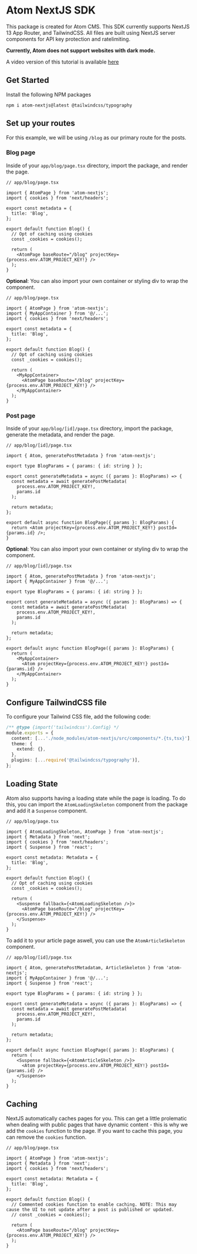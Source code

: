 # Atom NextJS SDK

This package is created for Atom CMS. This SDK currently supports NextJS 13 App Router, and TailwindCSS. All files are built using NextJS server components for API key protection and ratelimiting.

**Currently, Atom does not support websites with dark mode.**

A video version of this tutorial is available [here](https://www.loom.com/share/53cae6d731514a2da7affef175e1ebdc?sid=4f7f3e24-60d3-4143-9395-ec42f14c9310)

## Get Started

Install the following NPM packages

```
npm i atom-nextjs@latest @tailwindcss/typography
```

## Set up your routes

For this example, we will be using `/blog` as our primary route for the posts.

### Blog page

Inside of your `app/blog/page.tsx` directory, import the package, and render the page.

```tsx
// app/blog/page.tsx

import { AtomPage } from 'atom-nextjs';
import { cookies } from 'next/headers';

export const metadata = {
  title: 'Blog',
};

export default function Blog() {
  // Opt of caching using cookies
  const _cookies = cookies();

  return (
    <AtomPage baseRoute="/blog" projectKey={process.env.ATOM_PROJECT_KEY!} />
  );
}
```

**Optional**: You can also import your own container or styling div to wrap the component.

```tsx
// app/blog/page.tsx

import { AtomPage } from 'atom-nextjs';
import { MyAppContainer } from '@/...';
import { cookies } from 'next/headers';

export const metadata = {
  title: 'Blog',
};

export default function Blog() {
  // Opt of caching using cookies
  const _cookies = cookies();

  return (
    <MyAppContainer>
      <AtomPage baseRoute="/blog" projectKey={process.env.ATOM_PROJECT_KEY!} />
    </MyAppContainer>
  );
}
```

### Post page

Inside of your `app/blog/[id]/page.tsx` directory, import the package, generate the metadata, and render the page.

```tsx
// app/blog/[id]/page.tsx

import { Atom, generatePostMetadata } from 'atom-nextjs';

export type BlogParams = { params: { id: string } };

export const generateMetadata = async ({ params }: BlogParams) => {
  const metadata = await generatePostMetadata(
    process.env.ATOM_PROJECT_KEY!,
    params.id
  );

  return metadata;
};

export default async function BlogPage({ params }: BlogParams) {
  return <Atom projectKey={process.env.ATOM_PROJECT_KEY!} postId={params.id} />;
}
```

**Optional**: You can also import your own container or styling div to wrap the component.

```tsx
// app/blog/[id]/page.tsx

import { Atom, generatePostMetadata } from 'atom-nextjs';
import { MyAppContainer } from '@/...';

export type BlogParams = { params: { id: string } };

export const generateMetadata = async ({ params }: BlogParams) => {
  const metadata = await generatePostMetadata(
    process.env.ATOM_PROJECT_KEY!,
    params.id
  );

  return metadata;
};

export default async function BlogPage({ params }: BlogParams) {
  return (
    <MyAppContainer>
      <Atom projectKey={process.env.ATOM_PROJECT_KEY!} postId={params.id} />
    </MyAppContainer>
  );
}
```

## Configure TailwindCSS file

To configure your Tailwind CSS file, add the following code:

```ts
/** @type {import('tailwindcss').Config} */
module.exports = {
  content: [...'./node_modules/atom-nextjs/src/components/*.{ts,tsx}'],
  theme: {
    extend: {},
  },
  plugins: [...require('@tailwindcss/typography')],
};
```

## Loading State

Atom also supports having a loading state while the page is loading. To do this, you can import the `AtomLoadingSkeleton` component from the package and add it a `Suspense` component.

```tsx
// app/blog/page.tsx

import { AtomLoadingSkeleton, AtomPage } from 'atom-nextjs';
import { Metadata } from 'next';
import { cookies } from 'next/headers';
import { Suspense } from 'react';

export const metadata: Metadata = {
  title: 'Blog',
};

export default function Blog() {
  // Opt of caching using cookies
  const _cookies = cookies();

  return (
    <Suspense fallback={<AtomLoadingSkeleton />}>
      <AtomPage baseRoute="/blog" projectKey={process.env.ATOM_PROJECT_KEY!} />
    </Suspense>
  );
}
```

To add it to your article page aswell, you can use the `AtomArticleSkeleton` component.

```tsx
// app/blog/[id]/page.tsx

import { Atom, generatePostMetadatam, ArticleSkeleton } from 'atom-nextjs';
import { MyAppContainer } from '@/...';
import { Suspense } from 'react';

export type BlogParams = { params: { id: string } };

export const generateMetadata = async ({ params }: BlogParams) => {
  const metadata = await generatePostMetadata(
    process.env.ATOM_PROJECT_KEY!,
    params.id
  );

  return metadata;
};

export default async function BlogPage({ params }: BlogParams) {
  return (
    <Suspense fallback={<AtomArticleSkeleton />}>
      <Atom projectKey={process.env.ATOM_PROJECT_KEY!} postId={params.id} />
    </Suspense>
  );
}
```

## Caching

NextJS automatically caches pages for you. This can get a little prolematic when dealing with public pages that have dynamic content - this is why we add the `cookies` function to the page. If you want to cache this page, you can remove the `cookies` function.

```tsx
// app/blog/page.tsx

import { AtomPage } from 'atom-nextjs';
import { Metadata } from 'next';
import { cookies } from 'next/headers';

export const metadata: Metadata = {
  title: 'Blog',
};

export default function Blog() {
  // Commented cookies function to enable caching. NOTE: This may cause the UI to not update after a post is published or updated.
  // const _cookies = cookies();

  return (
    <AtomPage baseRoute="/blog" projectKey={process.env.ATOM_PROJECT_KEY!} />
  );
}
```
